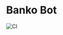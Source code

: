 # Banko Bot

![CI](https://github.com/NyCodeGHG/BankoBot/workflows/.github/workflows/ci.yml/badge.svg)
